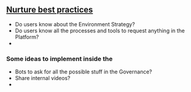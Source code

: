 

## [Nurture best practices](https://docs.microsoft.com/en-us/power-platform/guidance/adoption/nurture-best-practices)

- Do users know about the Environment Strategy?
- Do users know all the processes and tools to request anything in the Platform?
- 



### Some ideas to implement inside the 
- Bots to ask for all the possible stuff in the Governance?
- Share internal videos?
- 
